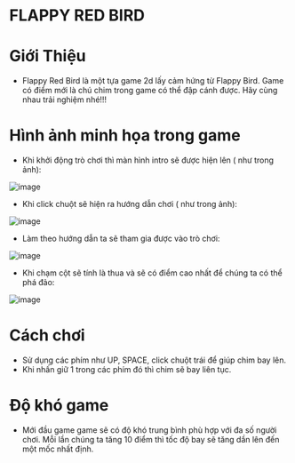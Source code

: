 # FLAPPY RED BIRD
# Giới Thiệu
- Flappy Red Bird là một tựa game 2d lấy cảm hứng từ Flappy Bird. Game có điểm mới là chú chim trong game có thể đập cánh được. Hãy cùng nhau trải nghiệm nhé!!!

# Hình ảnh minh họa trong game
- Khi khởi động trò chơi thì màn hình intro sẽ được hiện lên ( như trong ảnh):
  
 ![image](https://github.com/user-attachments/assets/2f732b9e-6638-4dde-9775-ae5f70093cf3)
- Khi click chuột sẽ hiện ra hướng dẫn chơi ( như trong ảnh):
  
![image](https://github.com/user-attachments/assets/2ce825b3-aae4-4a47-a0c9-3911fdd48e0a)
- Làm theo hướng dẫn ta sẽ tham gia được vào trò chơi:
  
![image](https://github.com/user-attachments/assets/3a43dadb-064a-4f51-b20e-5e18d11f6dcd)
- Khi chạm cột sẽ tính là thua và sẽ có điểm cao nhất để chúng ta có thể phá đảo:
  
![image](https://github.com/user-attachments/assets/33715862-2e87-45d2-928c-5f15a89cfe6f)

# Cách chơi
- Sử dụng các phím như UP, SPACE, click chuột trái để giúp chim bay lên.
- Khi nhấn giữ 1 trong các phím đó thì chim sẽ bay liên tục.
  
# Độ khó game
- Mới đầu game game sẽ có độ khó trung bình phù hợp với đa số người chơi. Mỗi lần chúng ta tăng 10 điểm thì tốc độ bay sẽ tăng dần lên đến một mốc nhất định.
